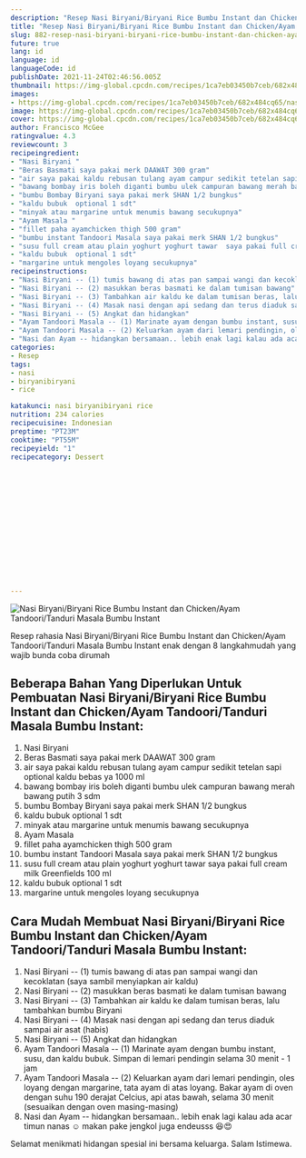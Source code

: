 ```yaml
---
description: "Resep Nasi Biryani/Biryani Rice Bumbu Instant dan Chicken/Ayam Tandoori/Tanduri Masala Bumbu Instant Anti Gagal"
title: "Resep Nasi Biryani/Biryani Rice Bumbu Instant dan Chicken/Ayam Tandoori/Tanduri Masala Bumbu Instant Anti Gagal"
slug: 882-resep-nasi-biryani-biryani-rice-bumbu-instant-dan-chicken-ayam-tandoori-tanduri-masala-bumbu-instant-anti-gagal
future: true
lang: id
language: id
languageCode: id
publishDate: 2021-11-24T02:46:56.005Z 
thumbnail: https://img-global.cpcdn.com/recipes/1ca7eb03450b7ceb/682x484cq65/nasi-biryanibiryani-rice-bumbu-instant-dan-chickenayam-tandooritanduri-masala-bumbu-instant-foto-resep-utama.png
images:
- https://img-global.cpcdn.com/recipes/1ca7eb03450b7ceb/682x484cq65/nasi-biryanibiryani-rice-bumbu-instant-dan-chickenayam-tandooritanduri-masala-bumbu-instant-foto-resep-utama.png
image: https://img-global.cpcdn.com/recipes/1ca7eb03450b7ceb/682x484cq65/nasi-biryanibiryani-rice-bumbu-instant-dan-chickenayam-tandooritanduri-masala-bumbu-instant-foto-resep-utama.png
cover: https://img-global.cpcdn.com/recipes/1ca7eb03450b7ceb/682x484cq65/nasi-biryanibiryani-rice-bumbu-instant-dan-chickenayam-tandooritanduri-masala-bumbu-instant-foto-resep-utama.png
author: Francisco McGee
ratingvalue: 4.3
reviewcount: 3
recipeingredient:
- "Nasi Biryani "
- "Beras Basmati saya pakai merk DAAWAT 300 gram"
- "air saya pakai kaldu rebusan tulang ayam campur sedikit tetelan sapi  optional  kaldu bebas ya 1000 ml"
- "bawang bombay iris boleh diganti bumbu ulek campuran bawang merah bawang putih 3 sdm"
- "bumbu Bombay Biryani saya pakai merk SHAN 1/2 bungkus"
- "kaldu bubuk  optional 1 sdt"
- "minyak atau margarine untuk menumis bawang secukupnya"
- "Ayam Masala "
- "fillet paha ayamchicken thigh 500 gram"
- "bumbu instant Tandoori Masala saya pakai merk SHAN 1/2 bungkus"
- "susu full cream atau plain yoghurt yoghurt tawar  saya pakai full cream milk Greenfields 100 ml"
- "kaldu bubuk  optional 1 sdt"
- "margarine untuk mengoles loyang secukupnya"
recipeinstructions:
- "Nasi Biryani -- (1) tumis bawang di atas pan sampai wangi dan kecoklatan (saya sambil menyiapkan air kaldu)"
- "Nasi Biryani -- (2) masukkan beras basmati ke dalam tumisan bawang"
- "Nasi Biryani -- (3) Tambahkan air kaldu ke dalam tumisan beras, lalu tambahkan bumbu Biryani"
- "Nasi Biryani -- (4) Masak nasi dengan api sedang dan terus diaduk sampai air asat (habis)"
- "Nasi Biryani -- (5) Angkat dan hidangkan"
- "Ayam Tandoori Masala -- (1) Marinate ayam dengan bumbu instant, susu, dan kaldu bubuk. Simpan di lemari pendingin selama 30 menit - 1 jam"
- "Ayam Tandoori Masala -- (2) Keluarkan ayam dari lemari pendingin, oles loyang dengan margarine, tata ayam di atas loyang. Bakar ayam di oven dengan suhu 190 derajat Celcius, api atas bawah, selama 30 menit (sesuaikan dengan oven masing-masing)"
- "Nasi dan Ayam -- hidangkan bersamaan.. lebih enak lagi kalau ada acar timun nanas ☺️ makan pake jengkol juga endeusss 😆😍"
categories:
- Resep
tags:
- nasi
- biryanibiryani
- rice

katakunci: nasi biryanibiryani rice 
nutrition: 234 calories
recipecuisine: Indonesian
preptime: "PT23M"
cooktime: "PT55M"
recipeyield: "1"
recipecategory: Dessert


     
    
    
    
    
    
    
    
    
    
    
      
    
---
```



![Nasi Biryani/Biryani Rice Bumbu Instant dan Chicken/Ayam Tandoori/Tanduri Masala Bumbu Instant](https://img-global.cpcdn.com/recipes/1ca7eb03450b7ceb/682x484cq65/nasi-biryanibiryani-rice-bumbu-instant-dan-chickenayam-tandooritanduri-masala-bumbu-instant-foto-resep-utama.png)

Resep rahasia Nasi Biryani/Biryani Rice Bumbu Instant dan Chicken/Ayam Tandoori/Tanduri Masala Bumbu Instant  enak dengan 8 langkahmudah yang wajib bunda coba dirumah

<!--inarticleads1-->

## Beberapa Bahan Yang Diperlukan Untuk Pembuatan Nasi Biryani/Biryani Rice Bumbu Instant dan Chicken/Ayam Tandoori/Tanduri Masala Bumbu Instant:

1. Nasi Biryani 
1. Beras Basmati saya pakai merk DAAWAT 300 gram
1. air saya pakai kaldu rebusan tulang ayam campur sedikit tetelan sapi  optional  kaldu bebas ya 1000 ml
1. bawang bombay iris boleh diganti bumbu ulek campuran bawang merah bawang putih 3 sdm
1. bumbu Bombay Biryani saya pakai merk SHAN 1/2 bungkus
1. kaldu bubuk  optional 1 sdt
1. minyak atau margarine untuk menumis bawang secukupnya
1. Ayam Masala 
1. fillet paha ayamchicken thigh 500 gram
1. bumbu instant Tandoori Masala saya pakai merk SHAN 1/2 bungkus
1. susu full cream atau plain yoghurt yoghurt tawar  saya pakai full cream milk Greenfields 100 ml
1. kaldu bubuk  optional 1 sdt
1. margarine untuk mengoles loyang secukupnya



<!--inarticleads2-->

## Cara Mudah Membuat Nasi Biryani/Biryani Rice Bumbu Instant dan Chicken/Ayam Tandoori/Tanduri Masala Bumbu Instant:

1. Nasi Biryani -- (1) tumis bawang di atas pan sampai wangi dan kecoklatan (saya sambil menyiapkan air kaldu)
1. Nasi Biryani -- (2) masukkan beras basmati ke dalam tumisan bawang
1. Nasi Biryani -- (3) Tambahkan air kaldu ke dalam tumisan beras, lalu tambahkan bumbu Biryani
1. Nasi Biryani -- (4) Masak nasi dengan api sedang dan terus diaduk sampai air asat (habis)
1. Nasi Biryani -- (5) Angkat dan hidangkan
1. Ayam Tandoori Masala -- (1) Marinate ayam dengan bumbu instant, susu, dan kaldu bubuk. Simpan di lemari pendingin selama 30 menit - 1 jam
1. Ayam Tandoori Masala -- (2) Keluarkan ayam dari lemari pendingin, oles loyang dengan margarine, tata ayam di atas loyang. Bakar ayam di oven dengan suhu 190 derajat Celcius, api atas bawah, selama 30 menit (sesuaikan dengan oven masing-masing)
1. Nasi dan Ayam -- hidangkan bersamaan.. lebih enak lagi kalau ada acar timun nanas ☺️ makan pake jengkol juga endeusss 😆😍




Selamat menikmati hidangan spesial ini bersama keluarga. Salam Istimewa.
